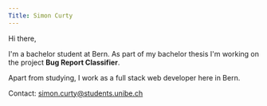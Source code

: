 ```yaml
---
Title: Simon Curty
---
```


Hi there,

I'm a bachelor student at Bern. As part of my bachelor thesis I'm working on the project **Bug Report Classifier**.

Apart from studying, I work as a full stack web developer here in Bern.

Contact: simon.curty@students.unibe.ch
